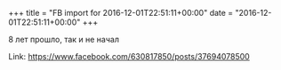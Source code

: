 +++
title = "FB import for 2016-12-01T22:51:11+00:00"
date = "2016-12-01T22:51:11+00:00"
+++

8 лет прошло, так и не начал


Link: https://www.facebook.com/630817850/posts/37694078500
